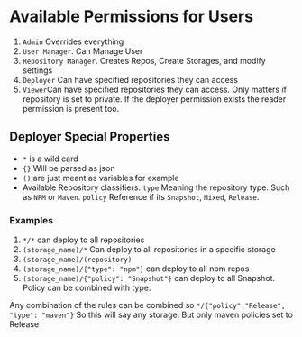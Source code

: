 # Available Permissions for Users

1. `Admin` Overrides everything
2. `User Manager`. Can Manage User
3. `Repository Manager`. Creates Repos, Create Storages, and modify settings
4. `Deployer` Can have specified repositories they can access
5. `Viewer`Can have specified repositories they can access. Only matters if repository is set to private. If the deployer permission exists the reader permission is present too. 


## Deployer Special Properties

- `*` is a wild card
- `{}` Will be parsed as json
- `()` are just meant as variables for example
- Available Repository classifiers. `type` Meaning the repository type. Such as `NPM` or `Maven`. `policy` Reference if its `Snapshot`, `Mixed`, `Release`. 

### Examples 

1. `*/*` can deploy to all repositories
2. `(storage_name)/*` Can deploy to all repositories in a specific storage
3. `(storage_name)/(repository)`
4. `(storage_name)/{"type": "npm"}` can deploy to all npm repos
5. `(storage_name)/{"policy": "Snapshot"}` can deploy to all Snapshot. Policy can be combined with type. 

Any combination of the rules can be combined so `*/{"policy":"Release", "type": "maven"}` So this will say any storage. But only maven policies set to Release
